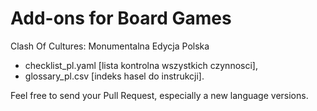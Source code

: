 # Add-ons for Board Games

Clash Of Cultures: Monumentalna Edycja Polska
- checklist_pl.yaml [lista kontrolna wszystkich czynnosci],
- glossary_pl.csv [indeks hasel do instrukcji].



Feel free to send your Pull Request, especially a new language versions.
